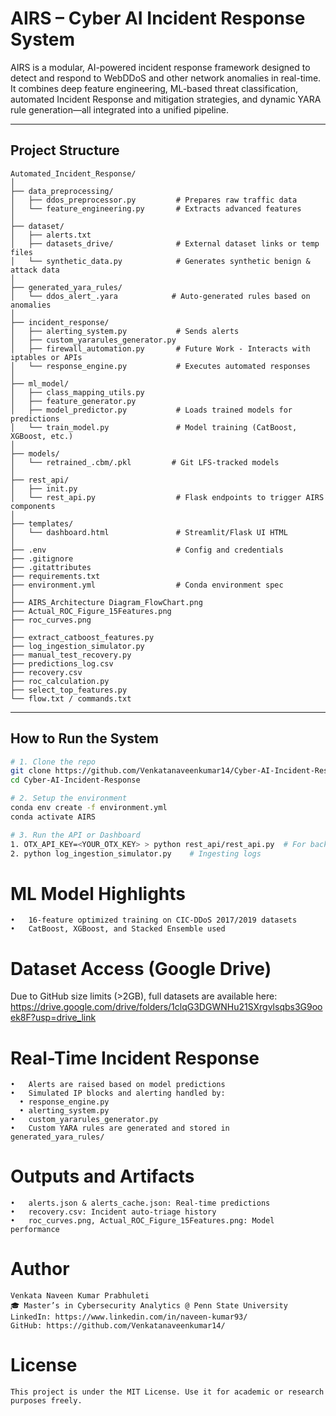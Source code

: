 # AIRS – Cyber AI Incident Response System

AIRS is a modular, AI-powered incident response framework designed to detect and respond to WebDDoS and other network anomalies in real-time. It combines deep feature engineering, ML-based threat classification, automated Incident Response and mitigation strategies, and dynamic YARA rule generation—all integrated into a unified pipeline.

---

## Project Structure
```
Automated_Incident_Response/
│
├── data_preprocessing/
│   ├── ddos_preprocessor.py         # Prepares raw traffic data
│   └── feature_engineering.py       # Extracts advanced features
│
├── dataset/
│   ├── alerts.txt
│   ├── datasets_drive/              # External dataset links or temp files
│   └── synthetic_data.py            # Generates synthetic benign & attack data
│
├── generated_yara_rules/
│   └── ddos_alert_.yara            # Auto-generated rules based on anomalies
│
├── incident_response/
│   ├── alerting_system.py           # Sends alerts
│   ├── custom_yararules_generator.py
│   ├── firewall_automation.py       # Future Work - Interacts with iptables or APIs
│   └── response_engine.py           # Executes automated responses
│
├── ml_model/
│   ├── class_mapping_utils.py
│   ├── feature_generator.py
│   ├── model_predictor.py           # Loads trained models for predictions
│   └── train_model.py               # Model training (CatBoost, XGBoost, etc.)
│
├── models/
│   └── retrained_.cbm/.pkl         # Git LFS-tracked models
│
├── rest_api/
│   ├── init.py
│   └── rest_api.py                  # Flask endpoints to trigger AIRS components
│
├── templates/
│   └── dashboard.html               # Streamlit/Flask UI HTML
│
├── .env                             # Config and credentials
├── .gitignore
├── .gitattributes
├── requirements.txt
├── environment.yml                  # Conda environment spec
│
├── AIRS_Architecture Diagram_FlowChart.png
├── Actual_ROC_Figure_15Features.png
├── roc_curves.png
│
├── extract_catboost_features.py
├── log_ingestion_simulator.py
├── manual_test_recovery.py
├── predictions_log.csv
├── recovery.csv
├── roc_calculation.py
├── select_top_features.py
└── flow.txt / commands.txt
```
---

## How to Run the System

```bash
# 1. Clone the repo
git clone https://github.com/Venkatanaveenkumar14/Cyber-AI-Incident-Response.git
cd Cyber-AI-Incident-Response

# 2. Setup the environment
conda env create -f environment.yml
conda activate AIRS

# 3. Run the API or Dashboard
1. OTX_API_KEY=<YOUR_OTX_KEY> > python rest_api/rest_api.py  # For backend API mode
2. python log_ingestion_simulator.py    # Ingesting logs
```

# ML Model Highlights
	•	16-feature optimized training on CIC-DDoS 2017/2019 datasets
	•	CatBoost, XGBoost, and Stacked Ensemble used

# Dataset Access (Google Drive)

Due to GitHub size limits (>2GB), full datasets are available here:
https://drive.google.com/drive/folders/1clqG3DGWNHu21SXrgvlsqbs3G9ooek8F?usp=drive_link

# Real-Time Incident Response
	•	Alerts are raised based on model predictions
	•	Simulated IP blocks and alerting handled by:
	  •	response_engine.py
	  •	alerting_system.py
    •	custom_yararules_generator.py
	•	Custom YARA rules are generated and stored in generated_yara_rules/

# Outputs and Artifacts
	•	alerts.json & alerts_cache.json: Real-time predictions
	•	recovery.csv: Incident auto-triage history
	•	roc_curves.png, Actual_ROC_Figure_15Features.png: Model performance

# Author
```
Venkata Naveen Kumar Prabhuleti
🎓 Master’s in Cybersecurity Analytics @ Penn State University
LinkedIn: https://www.linkedin.com/in/naveen-kumar93/
GitHub: https://github.com/Venkatanaveenkumar14/
```

# License
```
This project is under the MIT License. Use it for academic or research purposes freely.
```
